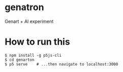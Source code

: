 # genatron
Genart + AI experiment

# How to run this

    $ npm install -g p5js-cli
    $ cd genarton
    $ p5 serve    # ...then navigate to localhost:3000

